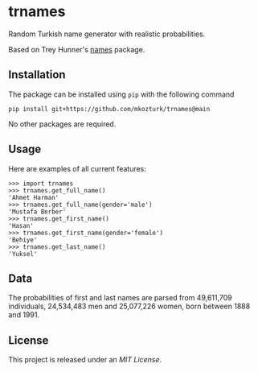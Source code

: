 # trnames

Random Turkish name generator with realistic probabilities.

Based on Trey Hunner's [names](https://github.com/treyhunner/names) package.

## Installation

The package can be installed using `pip` with the following command

```pip install git+https://github.com/mkozturk/trnames@main```

No other packages are required.

## Usage
Here are examples of all current features:
```
>>> import trnames
>>> trnames.get_full_name()
'Ahmet Harman'
>>> trnames.get_full_name(gender='male')
'Mustafa Berber'
>>> trnames.get_first_name()
'Hasan'
>>> trnames.get_first_name(gender='female')
'Behiye'
>>> trnames.get_last_name()
'Yuksel'
```

## Data
The probabilities of first and last names are parsed from 49,611,709 individuals, 24,534,483 men and 25,077,226 women, born between 1888 and 1991. 

## License

This project is released under an _MIT License_.

